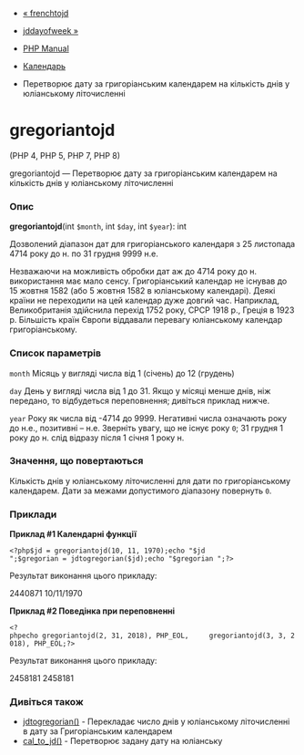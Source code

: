 - [« frenchtojd](function.frenchtojd.md)
- [jddayofweek »](function.jddayofweek.md)

- [PHP Manual](index.md)
- [Календарь](ref.calendar.md)
- Перетворює дату за григоріанським календарем на кількість днів у
юліанському літочисленні

# gregoriantojd

(PHP 4, PHP 5, PHP 7, PHP 8)

gregoriantojd — Перетворює дату за григоріанським календарем на
кількість днів у юліанському літочисленні

### Опис

**gregoriantojd**(int `$month`, int `$day`, int `$year`): int

Дозволений діапазон дат для григоріанського календаря з 25 листопада 4714
року до н. по 31 грудня 9999 н.е.

Незважаючи на можливість обробки дат аж до 4714 року до н.
використання має мало сенсу. Григоріанський календар не існував
до 15 жовтня 1582 (або 5 жовтня 1582 в юліанському календарі).
Деякі країни не переходили на цей календар дуже довгий час.
Наприклад, Великобританія здійснила перехід 1752 року, СРСР 1918 р.,
Греція в 1923 р. Більшість країн Європи віддавали перевагу юліанському
календар григоріанському.

### Список параметрів

`month`
Місяць у вигляді числа від 1 (січень) до 12 (грудень)

`day`
День у вигляді числа від 1 до 31. Якщо у місяці менше днів, ніж передано,
то відбудеться переповнення; дивіться приклад нижче.

`year`
Року як числа від -4714 до 9999. Негативні числа означають року до
н.е., позитивні – н.е. Зверніть увагу, що не існує року
`0`; 31 грудня 1 року до н. слід відразу після 1 січня 1 року н.

### Значення, що повертаються

Кількість днів у юліанському літочисленні для дати по григоріанському
календарем. Дати за межами допустимого діапазону повернуть `0`.

### Приклади

**Приклад #1 Календарні функції**

` <?php$jd = gregoriantojd(10, 11, 1970);echo "$jd
";$gregorian = jdtogregorian($jd);echo "$gregorian
";?> `

Результат виконання цього прикладу:

2440871
10/11/1970

**Приклад #2 Поведінка при переповненні**

`<?phpecho gregoriantojd(2, 31, 2018), PHP_EOL,     gregoriantojd(3, 3, 2018), PHP_EOL;?> `

Результат виконання цього прикладу:

2458181
2458181

### Дивіться також

- [jdtogregorian()](function.jdtogregorian.md) - Перекладає число
днів у юліанському літочисленні в дату за Григоріанським календарем
- [cal_to_jd()](function.cal-to-jd.md) - Перетворює задану дату на
юліанську
